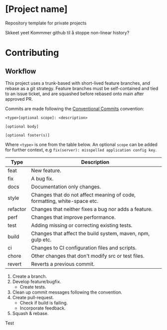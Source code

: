 # [Project name]
Repository template for private projects


Skkeet yeet Kommmer github til å stoppe non-linear history?


# Contributing

## Workflow
This project uses a trunk-based with short-lived feature branches, and rebase as a git strategy. Feature branches must be self-contained and tied to an issue ticket, and are squashed before rebased onto main after approved PR.

Commits are made following the [Conventional Commits](https://www.conventionalcommits.org/en/v1.0.0/) convention: 
```
<type>[optional scope]: <description>

[optional body]

[optional footer(s)]
```
Where `<type>` is one from the table below. 
An optional `scope` can be added for further context, e.g `fix(server): misspelled application config key`.


| Type     | Description                                                              |
| -------- | ------------------------------------------------------------------------ |
| feat     | New feature.                                                             |
| fix      | A bug fix.                                                               |
| docs     | Documentation only changes.                                              |
| style    | Changes that do not affect meaning of code, formatting, white-space etc. |
| refactor | Changes that neither fixes a bug nor adds a feature.                     |
| perf     | Changes that improve performance.                                        |
| test     | Adding missing or correcting existing tests.                             |
| build    | Changes that affect the build system, maven, npm, gulp etc.              |
| ci       | Changes to CI configuration files and scripts.                           |
| chore    | Other changes that don't modify src or test files.                       |
| revert   | Reverts a previous commit.                                          	  |


1. Create a branch.
2. Develop feature/bugfix.
	- Create tests.
3. Clean up commit messages following the convention.
4. Create pull-request.
	- Check if build is failing.
	- Incorporate feedback.
5. Squash & rebase.


Test